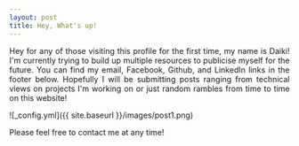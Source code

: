 ```yaml
---
layout: post
title: Hey, What's up!
---
```


<div style="text-align: justify">
Hey for any of those visiting this profile for the first time, my name is Daiki! I'm currently trying to build up multiple resources to publicise myself for 
the future. You can find my email, Facebook, Github, and LinkedIn links in the footer below. Hopefully I will be submitting posts ranging from technical views 
on projects I'm working on or just random rambles from time to time on this website!
</div>

![_config.yml]({{ site.baseurl }}/images/post1.png)

Please feel free to contact me at any time!